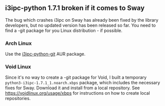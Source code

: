 ## i3ipc-python 1.7.1 broken if it comes to Sway

The bug which crashes i3ipc on Sway has already been fixed by the library developers, but no updated version has been 
released so far. You need to find a -git package for you Linux distribution - if possible.

### Arch Linux

Use the [i3ipc-python-git](https://aur.archlinux.org/packages/i3ipc-python-git) AUR package.

### Void Linux

Since it's no way to create a -git package for Void, I built a temporary `python3-i3ipc-1.7.1_1.noarch.xbps` package,
which includes the necessary fixes for Sway. Download it and install from a local repository. 
See https://voidlinux.org/usage/xbps for instructions on how to create local repositories.